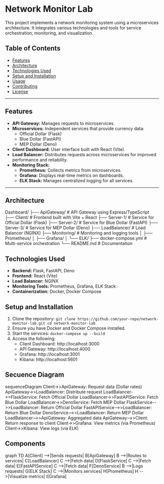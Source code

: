 # **Network Monitor Lab**

This project implements a network monitoring system using a microservices architecture. It integrates various technologies and tools for service orchestration, monitoring, and visualization.

## **Table of Contents**
- [Features](#features)
- [Architecture](#architecture)
- [Technologies Used](#technologies-used)
- [Setup and Installation](#setup-and-installation)
- [Usage](#usage)
- [Contributing](#contributing)
- [License](#license)

---

## **Features**
- **API Gateway:** Manages requests to microservices.
- **Microservices:** Independent services that provide currency data:
  - Official Dollar (Flask)
  - Blue Dollar (FastAPI)
  - MEP Dollar (Deno)
- **Client Dashboard:** User interface built with React (Vite).
- **Load Balancer:** Distributes requests across microservices for improved performance and reliability.
- **Monitoring Stack:** 
  - **Prometheus:** Collects metrics from microservices.
  - **Grafana:** Displays real-time metrics on dashboards.
  - **ELK Stack:** Manages centralized logging for all services.

---

## **Architecture**
Dashboard/
├── ApiGateway/           # API Gateway using Express/TypeScript
├── Client/               # Frontend built with Vite + React
├── Server-1/             # Service for Official Dollar (Flask)
├── Server-2/             # Service for Blue Dollar (FastAPI)
├── Server-3/             # Service for MEP Dollar (Deno)
├── LoadBalancer/         # Load Balancer (NGINX)
├── Monitoring/           # Monitoring and logging tools
│   ├── Prometheus/
│   ├── Grafana/
│   └── ELK/
├── docker-compose.yml    # Multi-service orchestration
└── README.md             # Documentation

## **Technologies Used**

-   **Backend:** Flask, FastAPI, Deno
-   **Frontend:** React (Vite)
-   **Load Balancer:** NGINX
-   **Monitoring Tools:** Prometheus, Grafana, ELK Stack
-   **Containerization:** Docker, Docker Compose

## **Setup and Installation**
1.  Clone the repository:  `git clone https://github.com/your-repo/network-monitor-lab.git cd network-monitor-lab` 
2.  Ensure you have Docker and Docker Compose installed.
3.  Start the services:  `docker-compose up --build` 
4.  Access the following:
    -   Client Dashboard: http://localhost:3000
    -   API Gateway: http://localhost:4000
    -   Grafana: http://localhost:3001
    -   Kibana: http://localhost:5601


## **Secuence Diagram**

sequenceDiagram
Client->>ApiGateway: Request data (Dollar rates)
ApiGateway->>LoadBalancer: Distribute request
LoadBalancer->>FlaskService: Fetch Official Dollar
LoadBalancer->>FastAPIService: Fetch Blue Dollar
LoadBalancer->>DenoService: Fetch MEP Dollar
FlaskService-->>LoadBalancer: Return Official Dollar
FastAPIService-->>LoadBalancer: Return Blue Dollar
DenoService-->>LoadBalancer: Return MEP Dollar
LoadBalancer-->>ApiGateway: Aggregated data
ApiGateway-->>Client: Return response to client
Client->>Grafana: View metrics (via Prometheus)
Client->>Kibana: View logs (via ELK)

## **Components**

graph TD
A[Client] -->|Sends requests| B[ApiGateway]
B -->|Routes to services| C[LoadBalancer]
C -->|Fetch data| D[FlaskService]
C -->|Fetch data| E[FastAPIService]
C -->|Fetch data| F[DenoService]
B -->|Logs requests| G[ELK Stack]
C -->|Monitors services| H[Prometheus]
H -->|Visualize metrics| I[Grafana]
